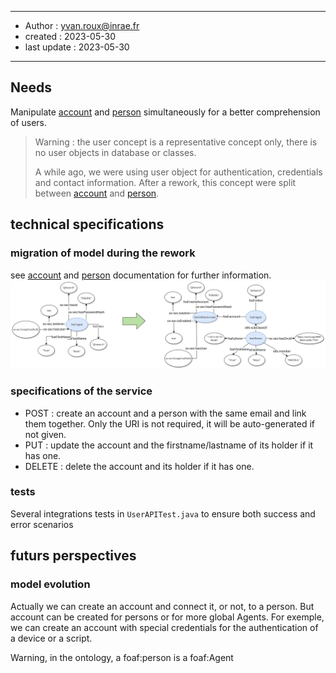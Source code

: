 ******
* Author : yvan.roux@inrae.fr
* created : 2023-05-30
* last update : 2023-05-30
******

## Needs

Manipulate [account](./account_API_service.md) and [person](./person_API_service.md) simultaneously for a better comprehension of users.

> Warning : the user concept is a representative concept only, there is no user objects in database or classes.
>
> A while ago, we were using user object for authentication, credentials and contact information.
After a rework, this concept were split between [account](./account_API_service.md) and [person](./person_API_service.md).


## technical specifications

### migration of model during the rework
see [account](./account_API_service.md) and [person](./person_API_service.md) documentation for further information.
![transition from user's model to account/person's model](img/migration_user_model.png)

### specifications of the service
- POST : create an account and a person with the same email and link them together. Only the URI is not required, it will be auto-generated if not given.
- PUT : update the account and the firstname/lastname of its holder if it has one.
- DELETE : delete the account and its holder if it has one.

### tests
Several integrations tests in `UserAPITest.java` to ensure both success and error scenarios


## futurs perspectives

### model evolution
Actually we can create an account and connect it, or not, to a person. But account can be created for persons or for more global Agents.
For exemple, we can create an account with special credentials for the authentication of a device or a script.

Warning, in the ontology, a foaf:person is a foaf:Agent